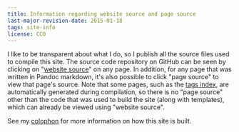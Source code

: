 ```yaml
---
title: Information regarding website source and page source
last-major-revision-date: 2015-01-18
tags: site-info
license: CC0
---
```


I like to be transparent about what I do, so I publish all the source
files used to compile this site. The source code repository on GitHub
can be seen by clicking on "[website source]" on any page.  In addition,
for any page that was written in Pandoc markdown, it's also possible to
click "page source" to view that page's source.  Note that some pages,
such as the [tags index], are automatically generated during
compilation, so there is no "page source" other than the code that was
used to build the site (along with templates), which can already be
viewed using "website source".

[website source]: https://github.com/riceissa/issarice.com
[tags index]: _tags/index

See my [colophon] for more information on how this site is built.

[colophon]: about-the-site#colophon
